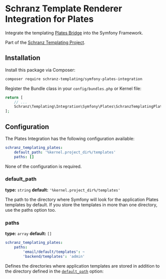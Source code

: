 # Schranz Template Renderer Integration for Plates

Integrate the templating [Plates Bridge](https://github.com/schranz-templating/plates-bridge) 
into the Symfony Framework.

Part of the [Schranz Templating Project](https://github.com/schranz-templating/templating).

## Installation

Install this package via Composer:

```bash
composer require schranz-templating/symfony-plates-integration
```

Register the Bundle class in your `config/bundles.php` or Kernel file:

```php
return [
    // ...
    Schranz\Templating\Integration\Symfony\Plates\SchranzTemplatingPlatesBundle::class => ['all' => true],
];
```

## Configuration

The Plates Integration has the following configuration available:

```yaml
schranz_templating_plates:
    default_path: '%kernel.project_dir%/templates'
    paths: []
```

None of the configuration is required.

### default_path

**type:** `string` **default:** `'%kernel.project_dir%/templates'`

The path to the directory where Symfony will look for the application Plates templates by default.
If you store the templates in more than one directory, use the paths option too.

### paths

**type:** `array` **default:** `[]`

```yaml
schranz_templating_plates:
    paths:
        'email/default/templates': ~
        'backend/templates': 'admin'
```

Defines the directories where application templates are stored in addition to the directory defined in the [`default_path`](#default_path) option:
